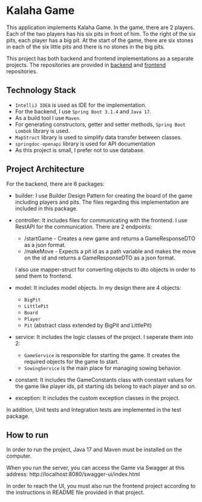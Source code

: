 # Kalaha Game #

This application implements Kalaha Game. In the game, there are 2 players. Each of the two players has his six pits in front of him. To the right of the six pits,
each player has a big pit. At the start of the game, there are six stones in each of the six little pits and there is no stones in the big pits.

This project has both backend and frontend implementations as a separate projects. The repositories are provided in [backend](https://github.com/yagmurAksan/kalaha-backend) and [frontend](https://github.com/yagmurAksan/kalaha-frontend) repositories.


## Technology Stack ##

- `IntelliJ IDEA` is used as IDE for the implementation.
- For the backend, I use `Spring Boot 3.1.4` and `Java 17`. 
- As a build tool I use `Maven`. 
- For generating constructors, getter and setter methods, `Spring Boot Lombok` library is used.
- `MapStruct` library is used to simplify data transfer between classes.
- `springdoc-openapi` library is used for API documentation
- As this project is small, I prefer not to use database.


## Project Architecture ##

For the backend, there are 6 packages:
- builder: I use Builder Design Pattern for creating the board of the game including players and pits. The files regarding this implementation are included in this package.
- controller: It includes files for communicating with the frontend. 
I use RestAPI for the communication. There are 2 endpoints:
  - /startGame - Creates a new game and returns a GameResponseDTO as a json format.
  - /makeMove - Expects a pit id as a path variable and makes the move on the id and returns a GameResponseDTO as a json format.

  I also use mapper-struct for converting objects to dto objects in order to send them to frontend.

- model: It includes model objects. In my design there are 4 objects:
    - `BigPit`
    - `LittlePit`
    - `Board`
    - `Player`
    - `Pit` (abstract class extended by BigPit and LittlePit)
- service: It includes the logic classes of the project. I seperate them into 2:
    - `GameService` is responsible for starting the game. It creates the required objects for the game to start.
    - `SowingService` is the main place for managing sowing behavior.
- constant: It includes the GameConstants class with constant values for the game like player ids, pit starting ids belong to each player and so on.
- exception: It includes the custom exception classes in the project.

In addition, Unit tests and Integration tests are implemented in the test package.


## How to run ##

In order to run the project, Java 17 and Maven must be installed on the computer.

When you run the server, you can access the Game via Swagger at this address: http://localhost:8080/swagger-ui/index.html

In order to reach the UI, you must also run the frontend project according to the instructions in README file provided in that project.
